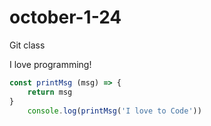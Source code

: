 # october-1-24
Git class

I love programming!

```js
const printMsg (msg) => {
    return msg
}
    console.log(printMsg('I love to Code'))
```